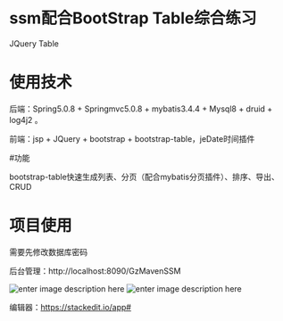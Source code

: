# ssm配合BootStrap Table综合练习

JQuery Table

# 使用技术

后端：Spring5.0.8 + Springmvc5.0.8 + mybatis3.4.4 + Mysql8 + druid + log4j2 。

前端：jsp + JQuery + bootstrap + bootstrap-table，jeDate时间插件

#功能

bootstrap-table快速生成列表、分页（配合mybatis分页插件）、排序、导出、CRUD

# 项目使用

需要先修改数据库密码

后台管理：http://localhost:8090/GzMavenSSM

![enter image description here](https://github.com/ZaneGeng/ssm_jquery-table/blob/master/ReadMePic/1.png?raw=true)
![enter image description here](https://github.com/ZaneGeng/ssm_jquery-table/blob/master/ReadMePic/2.png?raw=true)


编辑器：https://stackedit.io/app#
